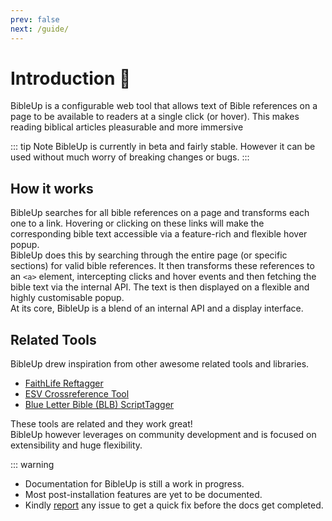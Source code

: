 ```yaml
---
prev: false
next: /guide/
---
```


# Introduction 📖
BibleUp is a configurable web tool that allows text of Bible references on a page to be available to readers at a single click (or hover). This makes reading biblical articles pleasurable and more immersive

::: tip Note
BibleUp is currently in beta and fairly stable. However it can be used without much worry of breaking changes or bugs.
::: 

## How it works
BibleUp searches for all bible references on a page and transforms each one to a link. Hovering or clicking on these links will make the corresponding bible text accessible via a feature-rich and flexible hover popup. <br>
BibleUp does this by searching through the entire page (or specific sections) for valid bible references. It then transforms these references to an `<a>` element, intercepting clicks and hover events and then fetching the bible text via the internal API. The text is then displayed on a flexible and highly customisable popup.<br>
At its core, BibleUp is a blend of an internal API and a display interface.

## Related Tools
BibleUp drew inspiration from other awesome related tools and libraries. 
- [FaithLife Reftagger](https://faithlife.com/products/reftagger)
- [ESV Crossreference Tool](https://www.esv.org/resources/esv-crossreference-tool/)
- [Blue Letter Bible (BLB) ScriptTagger](https://www.blueletterbible.org/webtools/blb_scripttagger.cfm)

These tools are related and they work great!<br>
BibleUp however leverages on community development and is focused on extensibility and huge flexibility.

::: warning
- Documentation for BibleUp is still a work in progress.
- Most post-installation features are yet to be documented.
- Kindly [report](https://github.com/Bibleup/bibleup/issues) any issue to get a quick fix before the docs get completed.

